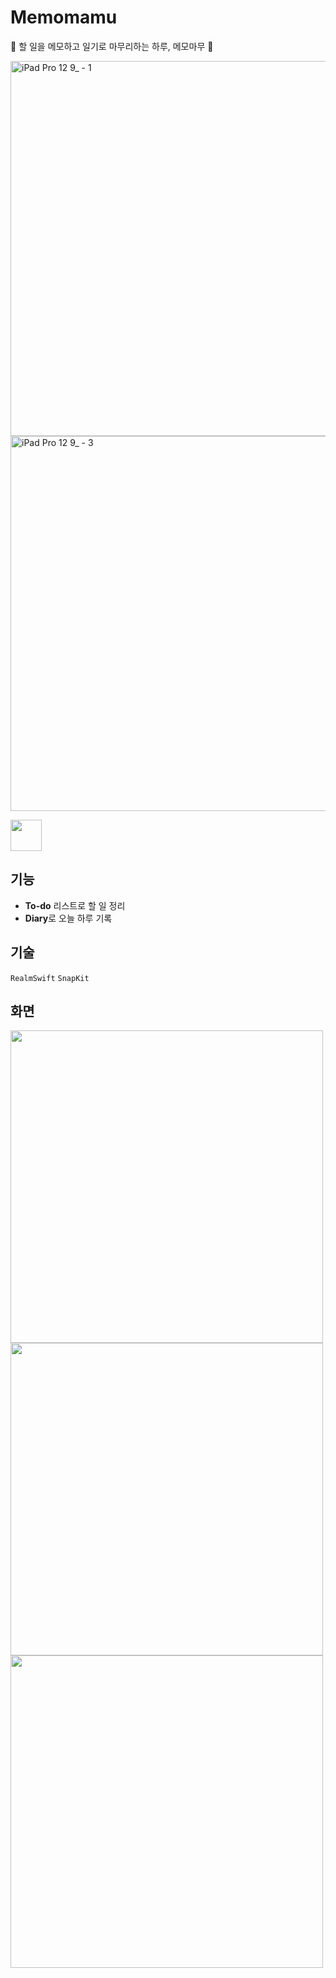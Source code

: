 # Memomamu

💙 할 일을 메모하고 일기로 마무리하는 하루, 메모마무 🧡

<img width="600" alt="iPad Pro 12 9_ - 1" src="https://user-images.githubusercontent.com/79574342/193397144-bfda45fd-5fb1-40f7-8d5b-6a41221850a6.png">
<img width="600" alt="iPad Pro 12 9_ - 3" src="https://user-images.githubusercontent.com/79574342/193397168-80cd14d0-50da-4d44-9838-445c995023fe.png">

[<img src="https://user-images.githubusercontent.com/79574342/193398102-6598c657-c3b7-4cdd-822c-bd8fbfe9f799.png" height="50">](https://apps.apple.com/kr/app/%EB%A9%94%EB%AA%A8%EB%A7%88%EB%AC%B4/id6443396995)


## 기능
- **To-do** 리스트로 할 일 정리
- **Diary**로 오늘 하루 기록

## 기술
`RealmSwift`
`SnapKit`

## 화면
<img src="https://user-images.githubusercontent.com/79574342/193399510-8f5fb6f3-6f2b-4987-9d0c-389189327968.png" height="500"> <img src="https://user-images.githubusercontent.com/79574342/193399734-f4468db4-cc5f-4dd9-aba5-99aeb33b3a27.png" height="500"> <img src="https://user-images.githubusercontent.com/79574342/193399760-7664e96c-bff7-46bf-9a88-96392332a2e3.png" height="500">

